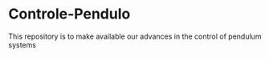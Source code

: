 # Controle-Pendulo
This repository is to make available our advances in the control of pendulum systems
